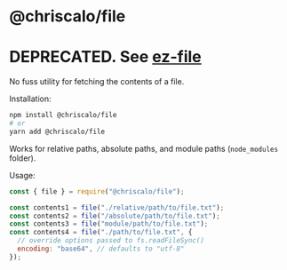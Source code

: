 # @chriscalo/file

# DEPRECATED. See [ez-file](https://www.npmjs.com/package/ez-file)

No fuss utility for fetching the contents of a file.

Installation:

``` sh
npm install @chriscalo/file
# or
yarn add @chriscalo/file
```

Works for relative paths, absolute paths, and module paths (`node_modules` folder).

Usage:

``` js
const { file } = require("@chriscalo/file");

const contents1 = file("./relative/path/to/file.txt");
const contents2 = file("/absolute/path/to/file.txt");
const contents3 = file("module/path/to/file.txt");
const contents4 = file("./path/to/file.txt", {
  // override options passed to fs.readFileSync()
  encoding: "base64", // defaults to "utf-8"
});
```
